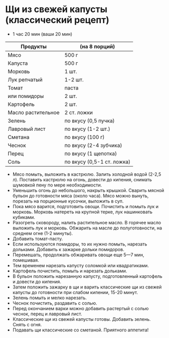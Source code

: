 # Щи из свежей капусты (классический рецепт)

- 1 час 20 мин (ваши 20 мин)

|Продукты | (на 8 порций)	|
|-|-|
|Мясо | 500 г|
|Капуста | 500 г|
|Морковь | 1 шт.|
|Лук репчатый | 1-2 шт.|
|Томат|паста | 1 ст. ложка|
|или помидоры | 2 шт.|
|Картофель | 2 шт.|
|Масло растительное | 2 ст. ложки|
|Зелень | по вкусу (0,5 пучка)|
|Лавровый лист | по вкусу (1-2 шт.)|
|Сметана | по вкусу (100 г)|
|Чеснок | по вкусу (2-4 зубчика)|
|Перец | по вкусу (1 щепотка)|
|Соль | по вкусу (0,5-1 ст. ложка)|

- Мясо помыть, выложить в кастрюлю. Залить холодной водой (2-2,5 л). Поставить кастрюлю на огонь, довести до кипения, снимать шумовкой пену по мере необходимости.
- Уменьшить огонь до небольшого, накрыть крышкой. Сварить мясной бульон до готовности мяса (около часа). Мясо можно вынуть, порезать на порционные кусочки, выложить в суп.
- Пока мясо варится, подготовить овощи. Почистить и помыть лук и морковь. Морковь натереть на крупной терке, лук нашинковать кубиками.
- Разогреть сковороду, налить растительное масло. В горячее масло выложить лук и морковь. Обжарить на масле до полуготовности, на среднем огне (1-2 минуты).
- Добавить томат-пасту.
- Если используются помидоры, то их нужно помыть, нарезать дольками. Добавить к зажарке дольки помидоров.
- Перемешать, продолжать обжаривать овощи еще 5—7 мин, помешивая.
- Тем временем нарезать капусту соломкой или квадратиками.
- Картофель почистить, помыть и нарезать дольками.
- В бульон положить нарезанную капусту, подготовленный картофель и довести до кипения.
- Затем положить зажарку в щи и варить классические щи из свежей капусты до готовности при слабом кипении, 15-20 минут.
- Зелень помыть и мелко нарезать.
- Чеснок почистить, раздавить с солью.
- Перед окончанием варки можно добавить растертый с солью чеснок, перец и лавровый лист.
- Классические щи из свежей капусты готовы. Добавить зелень. Снять с огня.
- Подавать щи классические со сметаной. Приятного аппетита!


